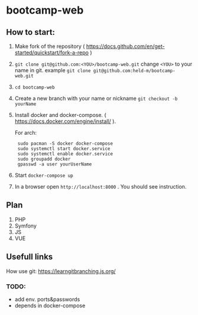 # bootcamp-web

## How to start:
1. Make fork of the repository ( https://docs.github.com/en/get-started/quickstart/fork-a-repo )
2. `git clone git@github.com:<YOU>/bootcamp-web.git` change `<YOU>` to your name in git. example `git clone git@github.com:held-m/bootcamp-web.git`
3. `cd bootcamp-web`
4. Create a new branch with your name or nickname `git checkout -b yourName`
5. Install docker and docker-compose. ( https://docs.docker.com/engine/install/ ).

	For arch:

		sudo pacman -S docker docker-compose
		sudo systemctl start docker.service
		sudo systemctl enable docker.service
		sudo groupadd docker
		gpasswd -a user yourUserName

6. Start `docker-compose up`
7. In a browser open `http://localhost:8000` . You should see instruction.

## Plan
1. PHP
2. Symfony
3. JS
3. VUE

## Usefull links
How use git: https://learngitbranching.js.org/

### TODO:
 - add env. ports&passwords
 - depends in docker-compose

